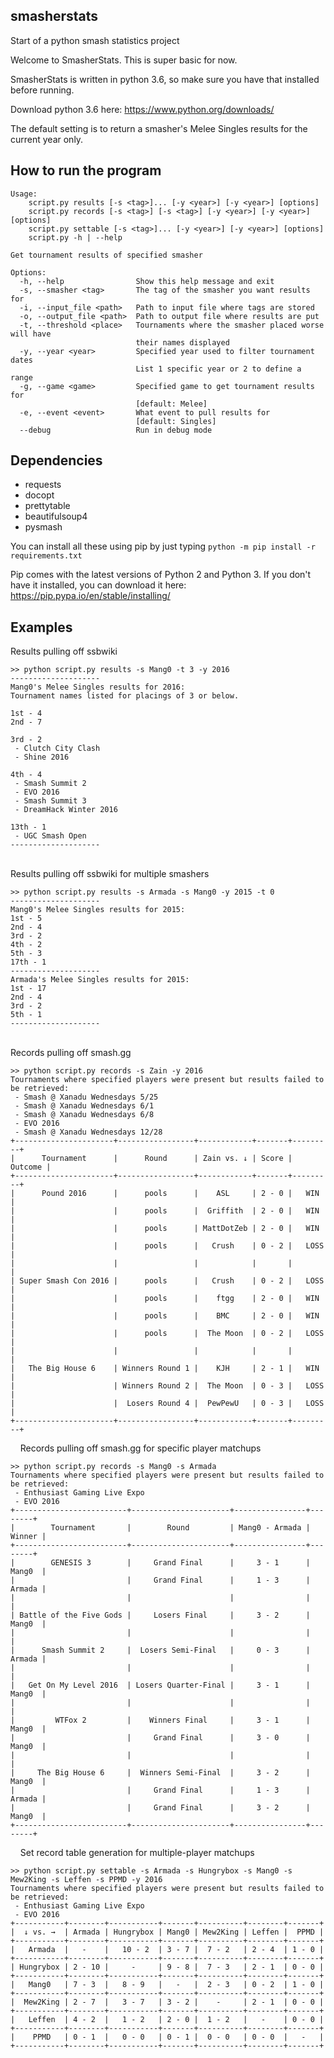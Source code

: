 ## smasherstats
Start of a python smash statistics project

Welcome to SmasherStats. This is super basic for now.

SmasherStats is written in python 3.6, so make sure you have that installed before running.

Download python 3.6 here: https://www.python.org/downloads/

The default setting is to return a smasher's Melee Singles results for the current year only.

## How to run the program

	Usage:
	    script.py results [-s <tag>]... [-y <year>] [-y <year>] [options]
	    script.py records [-s <tag>] [-s <tag>] [-y <year>] [-y <year>] [options]
	    script.py settable [-s <tag>]... [-y <year>] [-y <year>] [options]
	    script.py -h | --help

	Get tournament results of specified smasher

	Options:
	  -h, --help                Show this help message and exit
	  -s, --smasher <tag>       The tag of the smasher you want results for
	  -i, --input_file <path>   Path to input file where tags are stored
	  -o, --output_file <path>  Path to output file where results are put
	  -t, --threshold <place>   Tournaments where the smasher placed worse will have
	                            their names displayed
	  -y, --year <year>         Specified year used to filter tournament dates
	                            List 1 specific year or 2 to define a range
	  -g, --game <game>         Specified game to get tournament results for
	                            [default: Melee]
	  -e, --event <event>       What event to pull results for
	                            [default: Singles]
	  --debug                   Run in debug mode

## Dependencies

* requests
* docopt
* prettytable
* beautifulsoup4
* pysmash

You can install all these using pip by just typing `python -m pip install -r requirements.txt`

Pip comes with the latest versions of Python 2 and Python 3.
If you don't have it installed, you can download it here: https://pip.pypa.io/en/stable/installing/

## Examples

Results pulling off ssbwiki
	
	>> python script.py results -s Mang0 -t 3 -y 2016
	--------------------
	Mang0's Melee Singles results for 2016:
	Tournament names listed for placings of 3 or below.

	1st - 4
	2nd - 7

	3rd - 2
	 - Clutch City Clash
	 - Shine 2016

	4th - 4
	 - Smash Summit 2
	 - EVO 2016
	 - Smash Summit 3
	 - DreamHack Winter 2016

	13th - 1
	 - UGC Smash Open
	--------------------
	
&nbsp;
&nbsp;	
Results pulling off ssbwiki for multiple smashers

	>> python script.py results -s Armada -s Mang0 -y 2015 -t 0
	--------------------
	Mang0's Melee Singles results for 2015:
	1st - 5
	2nd - 4
	3rd - 2
	4th - 2
	5th - 3
	17th - 1
	--------------------
	Armada's Melee Singles results for 2015:
	1st - 17
	2nd - 4
	3rd - 2
	5th - 1
	--------------------
	
&nbsp;
&nbsp;	
Records pulling off smash.gg

	>> python script.py records -s Zain -y 2016
	Tournaments where specified players were present but results failed to be retrieved:
	 - Smash @ Xanadu Wednesdays 5/25
	 - Smash @ Xanadu Wednesdays 6/1
	 - Smash @ Xanadu Wednesdays 6/8
	 - EVO 2016
	 - Smash @ Xanadu Wednesdays 12/28
	+----------------------+-----------------+------------+-------+---------+
	|      Tournament      |      Round      | Zain vs. ↓ | Score | Outcome |
	+----------------------+-----------------+------------+-------+---------+
	|      Pound 2016      |      pools      |    ASL     | 2 - 0 |   WIN   |
	|                      |      pools      |  Griffith  | 2 - 0 |   WIN   |
	|                      |      pools      | MattDotZeb | 2 - 0 |   WIN   |
	|                      |      pools      |   Crush    | 0 - 2 |   LOSS  |
	|                      |                 |            |       |         |
	| Super Smash Con 2016 |      pools      |   Crush    | 0 - 2 |   LOSS  |
	|                      |      pools      |    ftgg    | 2 - 0 |   WIN   |
	|                      |      pools      |    BMC     | 2 - 0 |   WIN   |
	|                      |      pools      |  The Moon  | 0 - 2 |   LOSS  |
	|                      |                 |            |       |         |
	|   The Big House 6    | Winners Round 1 |    KJH     | 2 - 1 |   WIN   |
	|                      | Winners Round 2 |  The Moon  | 0 - 3 |   LOSS  |
	|                      |  Losers Round 4 |  PewPewU   | 0 - 3 |   LOSS  |
	+----------------------+-----------------+------------+-------+---------+

&nbsp;
&nbsp;
Records pulling off smash.gg for specific player matchups

	>> python script.py records -s Mang0 -s Armada
	Tournaments where specified players were present but results failed to be retrieved:
	 - Enthusiast Gaming Live Expo
	 - EVO 2016
	+-------------------------+----------------------+----------------+--------+
	|        Tournament       |        Round         | Mang0 - Armada | Winner |
	+-------------------------+----------------------+----------------+--------+
	|        GENESIS 3        |     Grand Final      |     3 - 1      | Mang0  |
	|                         |     Grand Final      |     1 - 3      | Armada |
	|                         |                      |                |        |
	| Battle of the Five Gods |     Losers Final     |     3 - 2      | Mang0  |
	|                         |                      |                |        |
	|      Smash Summit 2     |  Losers Semi-Final   |     0 - 3      | Armada |
	|                         |                      |                |        |
	|   Get On My Level 2016  | Losers Quarter-Final |     3 - 1      | Mang0  |
	|                         |                      |                |        |
	|         WTFox 2         |    Winners Final     |     3 - 1      | Mang0  |
	|                         |     Grand Final      |     3 - 0      | Mang0  |
	|                         |                      |                |        |
	|     The Big House 6     |  Winners Semi-Final  |     3 - 2      | Mang0  |
	|                         |     Grand Final      |     1 - 3      | Armada |
	|                         |     Grand Final      |     3 - 2      | Mang0  |
	+-------------------------+----------------------+----------------+--------+

&nbsp;
&nbsp;
Set record table generation for multiple-player matchups

	>> python script.py settable -s Armada -s Hungrybox -s Mang0 -s Mew2King -s Leffen -s PPMD -y 2016
	Tournaments where specified players were present but results failed to be retrieved:
	 - Enthusiast Gaming Live Expo
	 - EVO 2016
	+-----------+--------+-----------+-------+----------+--------+-------+
	|  ↓ vs. →  | Armada | Hungrybox | Mang0 | Mew2King | Leffen |  PPMD |
	+-----------+--------+-----------+-------+----------+--------+-------+
	|   Armada  |   -    |   10 - 2  | 3 - 7 |  7 - 2   | 2 - 4  | 1 - 0 |
	+-----------+--------+-----------+-------+----------+--------+-------+
	| Hungrybox | 2 - 10 |     -     | 9 - 8 |  7 - 3   | 2 - 1  | 0 - 0 |
	+-----------+--------+-----------+-------+----------+--------+-------+
	|   Mang0   | 7 - 3  |   8 - 9   |   -   |  2 - 3   | 0 - 2  | 1 - 0 |
	+-----------+--------+-----------+-------+----------+--------+-------+
	|  Mew2King | 2 - 7  |   3 - 7   | 3 - 2 |    -     | 2 - 1  | 0 - 0 |
	+-----------+--------+-----------+-------+----------+--------+-------+
	|   Leffen  | 4 - 2  |   1 - 2   | 2 - 0 |  1 - 2   |   -    | 0 - 0 |
	+-----------+--------+-----------+-------+----------+--------+-------+
	|    PPMD   | 0 - 1  |   0 - 0   | 0 - 1 |  0 - 0   | 0 - 0  |   -   |
	+-----------+--------+-----------+-------+----------+--------+-------+